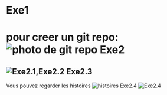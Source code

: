 Exe1
===
pour creer un git repo:
![photo de git repo](https://img-blog.csdnimg.cn/direct/22c0a78cd907469ca4c188776d13ab8d.png)
Exe2
===
![Exe2.1,Exe2.2](https://img-blog.csdnimg.cn/direct/c69d7751415e4f73bee81eba9706ed76.png)
Exe2.3
---
Vous pouvez regarder les histoires
![histoires](https://img-blog.csdnimg.cn/direct/7d509753f2ef41ffbbd951c8f2ef75fd.png)
Exe2.4
![Exe2.4](https://img-blog.csdnimg.cn/direct/d846755434bc4ff4b948b481251ecfb5.png)
